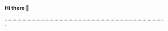 ### Hi there 👋

.............................................................................................................................